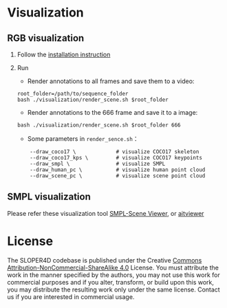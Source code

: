 #  Visualization

## **RGB visualization**

1. Follow the [installation instruction](../src/readme.md)
3. Run
    - Render annotations to all frames and save them to a video:
    ```shell
    root_folder=/path/to/sequence_folder
    bash ./visualization/render_scene.sh $root_folder
    ```
    - Render annotations to the 666 frame and save it to a image:

    ```shell
    bash ./visualization/render_scene.sh $root_folder 666
    ```
    - Some parameters in `render_sence.sh`：

    ```shell
        --draw_coco17 \				# visualize COCO17 skeleton
        --draw_coco17_kps \		    # visualize COCO17 keypoints
        --draw_smpl \				# visualize SMPL
        --draw_human_pc \			# visualize human point cloud
        --draw_scene_pc \			# visualize scene point cloud
    ```
## **SMPL visualization**
   Please refer these visualization tool [SMPL-Scene Viewer](https://github.com/climbingdaily/SMPL-Scene-Viewer),
   or [aitviewer](https://github.com/climbingdaily/aitviewer)


# License
The SLOPER4D codebase is published under the Creative [Commons Attribution-NonCommercial-ShareAlike 4.0](https://creativecommons.org/licenses/by-nc-sa/4.0/) License. You must attribute the work in the manner specified by the authors, you may not use this work for commercial purposes and if you alter, transform, or build upon this work, you may distribute the resulting work only under the same license. Contact us if you are interested in commercial usage.

